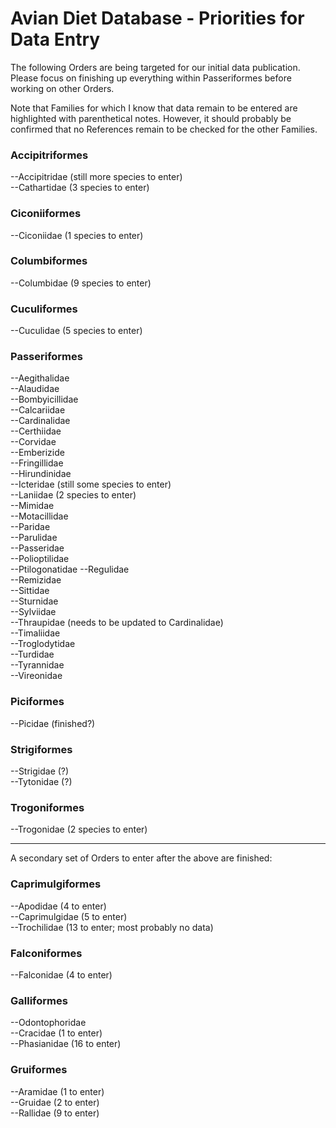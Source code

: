 Avian Diet Database - Priorities for Data Entry
===============================================

The following Orders are being targeted for our initial data publication. Please focus on 
finishing up everything within Passeriformes before working on other Orders.

Note that Families for which I know that data remain to be entered are highlighted with parenthetical notes. However, it should probably be confirmed that no References remain to be checked for the other Families.

### Accipitriformes  
--Accipitridae (still more species to enter)  
--Cathartidae (3 species to enter)  

### Ciconiiformes  
--Ciconiidae (1 species to enter)  

### Columbiformes  
--Columbidae (9 species to enter)  

### Cuculiformes
--Cuculidae (5 species to enter)  

### Passeriformes  
--Aegithalidae  
--Alaudidae  
--Bombyicillidae  
--Calcariidae  
--Cardinalidae  
--Certhiidae  
--Corvidae  
--Emberizide  
--Fringillidae  
--Hirundinidae  
--Icteridae (still some species to enter)  
--Laniidae (2 species to enter)  
--Mimidae  
--Motacillidae  
--Paridae  
--Parulidae  
--Passeridae  
--Polioptilidae  
--Ptilogonatidae
--Regulidae  
--Remizidae  
--Sittidae  
--Sturnidae  
--Sylviidae  
--Thraupidae (needs to be updated to Cardinalidae)  
--Timaliidae  
--Troglodytidae  
--Turdidae  
--Tyrannidae  
--Vireonidae  

### Piciformes  
--Picidae (finished?)  

### Strigiformes
--Strigidae (?)  
--Tytonidae (?)  

### Trogoniformes  
--Trogonidae (2 species to enter)  

----------

A secondary set of Orders to enter after the above are finished:

### Caprimulgiformes
--Apodidae (4 to enter)  
--Caprimulgidae (5 to enter)  
--Trochilidae (13 to enter; most probably no data)  

### Falconiformes  
--Falconidae (4 to enter)  

### Galliformes  
--Odontophoridae  
--Cracidae (1 to enter)  
--Phasianidae (16 to enter)  

### Gruiformes  
--Aramidae (1 to enter)  
--Gruidae (2 to enter)  
--Rallidae (9 to enter)  


